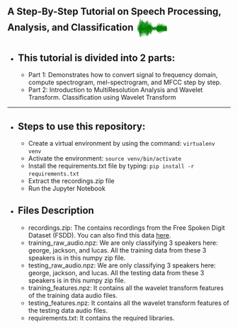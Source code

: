 ## A Step-By-Step Tutorial on Speech Processing, Analysis, and Classification <img align="center" width="15%" src='Images/title.png' alt="title" />

- ## This tutorial is divided into 2 parts:

    - Part 1: Demonstrates how to convert signal to frequency domain, compute spectrogram, mel-spectrogram, and MFCC step by step.
    - Part 2: Introduction to MultiResolution Analysis and Wavelet Transform. Classification using Wavelet Transform

<hr>

- ## Steps to use this repository:

    - Create a virtual environment by using the command: ```virtualenv venv```
    - Activate the environment: ```source venv/bin/activate```
    - Install the requirements.txt file by typing: ```pip install -r requirements.txt```
    - Extract the recordings.zip file
    - Run the Jupyter Notebook

- ## Files Description

    - recordings.zip: The contains recordings from the Free Spoken Digit Dataset (FSDD). You can also find this data [here](https://github.com/Jakobovski/free-spoken-digit-dataset). 
    - training_raw_audio.npz: We are only classifying 3 speakers here: george, jackson, and lucas. All the training data from these 3 speakers is in this numpy zip file.
    - testing_raw_audio.npz: We are only classifying 3 speakers here: george, jackson, and lucas. All the testing data from these 3 speakers is in this numpy zip file.
    - training_features.npz: It contains all the wavelet transform features of the training data audio files.
    - testing_features.npz: It contains all the wavelet transform features of the testing data audio files.
    - requirements.txt: It contains the required libraries.